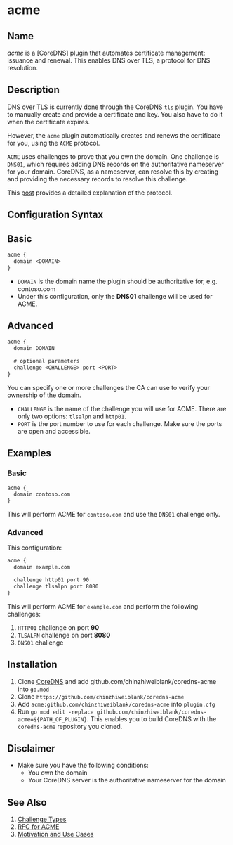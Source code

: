 # acme

## Name
*acme* is a [CoreDNS] plugin that automates certificate management: issuance and renewal.
This enables DNS over TLS, a protocol for DNS resolution.

## Description

DNS over TLS is currently done through the CoreDNS `tls` plugin. You have to manually create and provide a certificate and key. You also have to do it when the certificate expires.

However, the `acme` plugin automatically creates and renews the certificate for you, using the `ACME` protocol.

`ACME` uses challenges to prove that you own the domain. One challenge is `DNS01`, which requires adding DNS records on the authoritative nameserver for your domain. CoreDNS, as a nameserver, can resolve this by creating and providing the necessary records to resolve this challenge.

This [post](https://www.thesslstore.com/blog/acme-protocol-what-it-is-and-how-it-works/) provides a detailed explanation of the protocol.

## Configuration Syntax
## Basic
~~~txt
acme {
  domain <DOMAIN>
}
~~~

* `DOMAIN` is the domain name the plugin should be authoritative for, e.g. contoso.com
* Under this configuration, only the **DNS01** challenge will be used for ACME.

## Advanced
~~~txt
acme {
  domain DOMAIN

  # optional parameters
  challenge <CHALLENGE> port <PORT>
}
~~~
You can specify one or more challenges the CA can use to verify your ownership of the domain.
* `CHALLENGE` is the name of the challenge you will use for ACME. There are only two options: `tlsalpn` and `http01`.
* `PORT` is the port number to use for each challenge. Make sure the ports are open and accessible.


## Examples
### Basic
~~~txt
acme {
  domain contoso.com
}
~~~
This will perform ACME for `contoso.com` and use the `DNS01` challenge only.

### Advanced
This configuration:
~~~txt
acme {
  domain example.com

  challenge http01 port 90
  challenge tlsalpn port 8080
}
~~~
This will perform ACME for `example.com` and perform the following challenges:
1. `HTTP01` challenge on port **90**
2. `TLSALPN` challenge on port **8080**
3. `DNS01` challenge

## Installation
1. Clone [CoreDNS](https://github.com/coredns/coredns) and add github.com/chinzhiweiblank/coredns-acme into `go.mod`
2. Clone `https://github.com/chinzhiweiblank/coredns-acme`
3. Add `acme:github.com/chinzhiweiblank/coredns-acme` into `plugin.cfg`
4. Run `go mod edit -replace github.com/chinzhiweiblank/coredns-acme=${PATH_OF_PLUGIN}`. This enables you to build CoreDNS with the `coredns-acme` repository you cloned.

## Disclaimer
* Make sure you have the following conditions: 
  * You own the domain
  * Your CoreDNS server is the authoritative nameserver for the domain

## See Also
1. [Challenge Types](https://letsencrypt.org/docs/challenge-types/)
2. [RFC for ACME](https://datatracker.ietf.org/doc/html/rfc8555/)
3. [Motivation and Use Cases](./plugin.md)